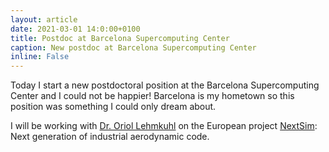 ```yaml
---
layout: article
date: 2021-03-01 14:0:00+0100
title: Postdoc at Barcelona Supercomputing Center
caption: New postdoc at Barcelona Supercomputing Center
inline: False
---
```


Today I start a new postdoctoral position at the Barcelona Supercomputing Center and I could not be happier! Barcelona is my hometown so this position was something I could only dream about.

I will be working with [Dr. Oriol Lehmkuhl](https://scholar.google.com/citations?user=xM19OIAAAAAJ&hl=en) on the European project [NextSim](https://nextsimproject.eu/): Next generation of industrial aerodynamic code.